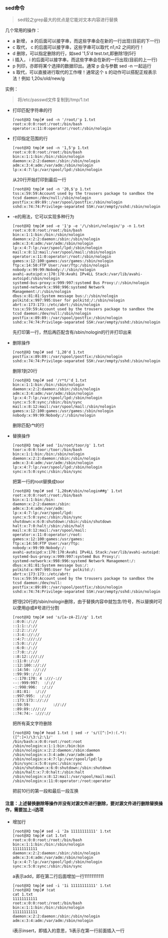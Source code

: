 ### sed命令  
> sed较之grep最大的优点是它能对文本内容进行替换  

几个常用的操作：  
* a 新增， a 的后面可以接字串，而这些字串会在新的一行出现(目前的下一行)  
* c 取代， c 的后面可以接字串，这些字串可以取代 n1,n2 之间的行！  
* d 删除，可以指定删除的行，如sed '1,5'd test.txt,即删除1到5行   
* i 插入， i 的后面可以接字串，而这些字串会在新的一行出现(目前的上一行)  
* p 列印，亦即将某个选择的数据印出。通常 p 会与参数 sed -n 一起运行  
* s 取代，可以直接进行取代的工作哩！通常这个 s 的动作可以搭配正规表示法！例如 1,20s/old/new/g  

实例：  
> 将/etc/passwd文件复制到/tmp/1.txt  

* 打印匹配字符串的行  
  ```  
  [root@XQ tmp]# sed -n '/root/'p 1.txt 
  root:x:0:0:root:/root:/bin/bash
  operator:x:11:0:operator:/root:/sbin/nologin
  ```  

* 打印指定范围的行  
  ```
  [root@XQ tmp]# sed -n '1,5'p 1.txt 
  root:x:0:0:root:/root:/bin/bash
  bin:x:1:1:bin:/bin:/sbin/nologin
  daemon:x:2:2:daemon:/sbin:/sbin/nologin
  adm:x:3:4:adm:/var/adm:/sbin/nologin
  lp:x:4:7:lp:/var/spool/lpd:/sbin/nologin
  ```  
  从20行开始打印到最后一行  
  ```
  [root@XQ tmp]# sed -n '20,$'p 1.txt                          
  tss:x:59:59:Account used by the trousers package to sandbox the tcsd daemon:/dev/null:/sbin/nologin
  postfix:x:89:89::/var/spool/postfix:/sbin/nologin
  sshd:x:74:74:Privilege-separated SSH:/var/empty/sshd:/sbin/nologin
  ```  

* -e的用法，它可以实现多种行为  
  ```  
  [root@XQ tmp]# sed -e '1'p -e '/\/sbin\/nologin/'p -n 1.txt  
  root:x:0:0:root:/root:/bin/bash
  bin:x:1:1:bin:/bin:/sbin/nologin
  daemon:x:2:2:daemon:/sbin:/sbin/nologin
  adm:x:3:4:adm:/var/adm:/sbin/nologin
  lp:x:4:7:lp:/var/spool/lpd:/sbin/nologin
  mail:x:8:12:mail:/var/spool/mail:/sbin/nologin
  operator:x:11:0:operator:/root:/sbin/nologin
  games:x:12:100:games:/usr/games:/sbin/nologin
  ftp:x:14:50:FTP User:/var/ftp:/sbin/nologin
  nobody:x:99:99:Nobody:/:/sbin/nologin
  avahi-autoipd:x:170:170:Avahi IPv4LL Stack:/var/lib/avahi-autoipd:/sbin/nologin
  systemd-bus-proxy:x:999:997:systemd Bus Proxy:/:/sbin/nologin
  systemd-network:x:998:996:systemd Network Management:/:/sbin/nologin
  dbus:x:81:81:System message bus:/:/sbin/nologin
  polkitd:x:997:995:User for polkitd:/:/sbin/nologin
  abrt:x:173:173::/etc/abrt:/sbin/nologin
  tss:x:59:59:Account used by the trousers package to sandbox the tcsd daemon:/dev/null:/sbin/nologin
  postfix:x:89:89::/var/spool/postfix:/sbin/nologin
  sshd:x:74:74:Privilege-separated SSH:/var/empty/sshd:/sbin/nologin  
  ```  
  先打印第一行，然后再匹配含有/sbin/nologin的行并打印出来  

* 删除操作  
  ```  
  [root@XQ tmp]# sed '1,20'd 1.txt 
  postfix:x:89:89::/var/spool/postfix:/sbin/nologin
  sshd:x:74:74:Privilege-separated SSH:/var/empty/sshd:/sbin/nologin
  ```  
  删除1到20行  
  ```  
  [root@XQ tmp]# sed '/r*t/'d 1.txt   
  bin:x:1:1:bin:/bin:/sbin/nologin
  daemon:x:2:2:daemon:/sbin:/sbin/nologin
  adm:x:3:4:adm:/var/adm:/sbin/nologin
  lp:x:4:7:lp:/var/spool/lpd:/sbin/nologin
  sync:x:5:0:sync:/sbin:/bin/sync
  mail:x:8:12:mail:/var/spool/mail:/sbin/nologin
  games:x:12:100:games:/usr/games:/sbin/nologin
  nobody:x:99:99:Nobody:/:/sbin/nologin  
  ```  
  删除匹配r\*t的行  

* 替换操作  
  ```  
  [root@XQ tmp]# sed '1s/root/toor/g' 1.txt 
  toor:x:0:0:toor:/toor:/bin/bash
  bin:x:1:1:bin:/bin:/sbin/nologin
  daemon:x:2:2:daemon:/sbin:/sbin/nologin
  adm:x:3:4:adm:/var/adm:/sbin/nologin
  lp:x:4:7:lp:/var/spool/lpd:/sbin/nologin
  sync:x:5:0:sync:/sbin:/bin/sync
  ```  
  把第一行的root替换成toor  

  ```  
  [root@XQ tmp]# sed '1,20s#/sbin/nologin##g' 1.txt  
  root:x:0:0:root:/root:/bin/bash
  bin:x:1:1:bin:/bin:
  daemon:x:2:2:daemon:/sbin:
  adm:x:3:4:adm:/var/adm:
  lp:x:4:7:lp:/var/spool/lpd:
  sync:x:5:0:sync:/sbin:/bin/sync
  shutdown:x:6:0:shutdown:/sbin:/sbin/shutdown
  halt:x:7:0:halt:/sbin:/sbin/halt
  mail:x:8:12:mail:/var/spool/mail:
  operator:x:11:0:operator:/root:
  games:x:12:100:games:/usr/games:
  ftp:x:14:50:FTP User:/var/ftp:
  nobody:x:99:99:Nobody:/:
  avahi-autoipd:x:170:170:Avahi IPv4LL Stack:/var/lib/avahi-autoipd:
  systemd-bus-proxy:x:999:997:systemd Bus Proxy:/:
  systemd-network:x:998:996:systemd Network Management:/:
  dbus:x:81:81:System message bus:/:
  polkitd:x:997:995:User for polkitd:/:
  abrt:x:173:173::/etc/abrt:
  tss:x:59:59:Account used by the trousers package to sandbox the tcsd daemon:/dev/null:
  postfix:x:89:89::/var/spool/postfix:/sbin/nologin
  sshd:x:74:74:Privilege-separated SSH:/var/empty/sshd:/sbin/nologin  
  ```  
  把1到20行的/sbin/nologin删除，由于替换内容中就包含/符号，所以替换时可以使用@或\#号进行分割  

  ```  
  [root@XQ tmp]# sed 's/[a-zA-Z]//g' 1.txt 
  ::0:0::/://
  ::1:1::/://
  ::2:2::/://
  ::3:4:://://
  ::4:7::///://
  ::5:0::/://
  ::6:0::/://
  ::7:0::/://
  ::8:12::///://
  ::11:0::/://
  ::12:100:://://
  ::14:50: ://://
  ::99:99::/://
  -::170:170: 4 :///-://
  --::999:997:  :/://
  -::998:996:  :/://
  ::81:81:  :/://
  ::997:995:  :/://
  ::173:173:://://
  ::59:59:          ://://
  ::89:89::///://
  ::74:74:- :///://
  ```  
  把所有英文字符删除  
  
  ``` 
  [root@XQ tmp]# head 1.txt | sed -r 's/([^:]+):(.*):([^:]+)/\3:\2:\1/'    
  /bin/bash:x:0:0:root:/root:root
  /sbin/nologin:x:1:1:bin:/bin:bin
  /sbin/nologin:x:2:2:daemon:/sbin:daemon
  /sbin/nologin:x:3:4:adm:/var/adm:adm
  /sbin/nologin:x:4:7:lp:/var/spool/lpd:lp
  /bin/sync:x:5:0:sync:/sbin:sync
  /sbin/shutdown:x:6:0:shutdown:/sbin:shutdown
  /sbin/halt:x:7:0:halt:/sbin:halt
  /sbin/nologin:x:8:12:mail:/var/spool/mail:mail
  /sbin/nologin:x:11:0:operator:/root:operator
  ```  
  把前10行的第一段和最后一段互换  
#### 注意：上述替换删除等操作并没有对源文件进行删除，要对源文件进行删除替换操作，需要加上-i选项  


* 增加行  
  ```  
  [root@XQ tmp]# sed -i '2a 11111111111' 1.txt 
  [root@XQ tmp]# cat 1.txt 
  root:x:0:0:root:/root:/bin/bash
  bin:x:1:1:bin:/bin:/sbin/nologin
  11111111111
  daemon:x:2:2:daemon:/sbin:/sbin/nologin
  adm:x:3:4:adm:/var/adm:/sbin/nologin
  lp:x:4:7:lp:/var/spool/lpd:/sbin/nologin
  sync:x:5:0:sync:/sbin:/bin/sync
  ``` 
  a表示add，即在第二行后面增加一行11111111111  

  ```
  [root@XQ tmp]# sed -i '1i 11111111111' 1.txt   
  [root@XQ tmp]# !cat
  cat 1.txt 
  11111111111
  root:x:0:0:root:/root:/bin/bash
  bin:x:1:1:bin:/bin:/sbin/nologin
  11111111111
  daemon:x:2:2:daemon:/sbin:/sbin/nologin
  adm:x:3:4:adm:/var/adm:/sbin/nologin
  ```  
  i表示insert，即插入的意思，1i表示在第一行前面插入一行  

  












  
